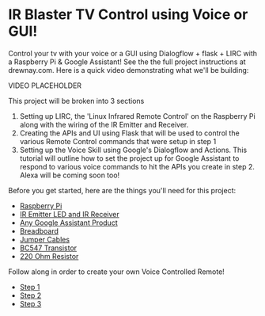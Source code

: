# IR Blaster TV Control using Voice or GUI!
Control your tv with your voice or a GUI using Dialogflow + flask + LIRC with a Raspberry Pi & Google Assistant! See the the full project instructions at drewnay.com. Here is a quick video demonstrating what we'll be building:

VIDEO PLACEHOLDER

This project will be broken into 3 sections
1. Setting up LIRC, the 'Linux Infrared Remote Control' on the Raspberry Pi along with the wiring of the IR Emitter and Receiver. 
2. Creating the APIs and UI using Flask that will be used to control the various Remote Control commands that were setup in step 1
3. Setting up the Voice Skill using Google's Dialogflow and Actions. This tutorial will outline how to set the project up for Google Assistant to respond to various voice commands to hit the APIs you create in step 2. Alexa will be coming soon too!

Before you get started, here are the things you'll need for this project:
- [Raspberry Pi](https://www.raspberrypi.org/products/) 
- [IR Emitter LED and IR Receiver](https://www.amazon.ca/gp/product/B07FFQ9B9H/ref=oh_aui_detailpage_o01_s00?ie=UTF8&psc=1)
- [Any Google Assistant Product](https://store.google.com/us/category/connected_home) 
- [Breadboard](https://www.amazon.com/BB400-Solderless-Plug-BreadBoard-tie-points/dp/B0040Z1ERO)
- [Jumper Cables](https://www.amazon.ca/Breadboard-Solderless-Prototype-Male-Female-Female-Female/dp/B0758CK1V4/ref=sr_1_1_sspa?ie=UTF8&qid=1546292926&sr=8-1-spons&keywords=arduino+jumper+cables&psc=1) 
- [BC547 Transistor](https://www.amazon.ca/Transistor-transistors-Assortment-2N2222-S9015-BC327-BC558/dp/B075TDNYJB/ref=sr_1_1?rps=1&ie=UTF8&qid=1546293038&sr=8-1&keywords=bc547&refinements=p_85%3A5690392011)
- [220 Ohm Resistor](https://www.amazon.ca/Haitronic-Resistor-Assortment-Education-Experiment/dp/B072Z72Y98/ref=sr_1_2_sspa?ie=UTF8&qid=1546293115&sr=8-2-spons&keywords=resistor+kit&psc=1)

Follow along in order to create your own Voice Controlled Remote! 

- [Step 1](https://github.com/amcgaugh/ir-blaster/blob/master/LIRC/README.md)
- [Step 2](https://github.com/amcgaugh/ir-blaster/blob/master/Flask%20APIs%20and%20UI/README.md)
- [Step 3](https://github.com/amcgaugh/ir-blaster/blob/master/Dialogflow/README.md)
